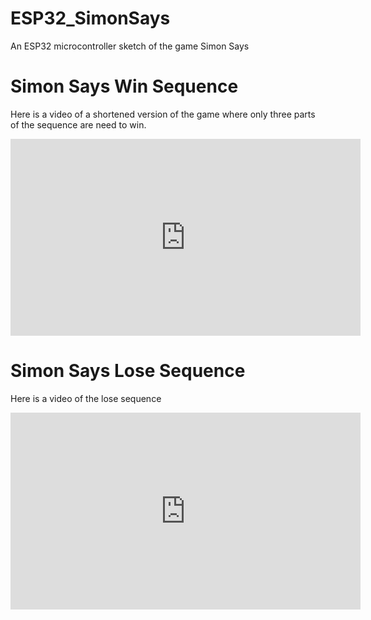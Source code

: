# ESP32_SimonSays
An ESP32 microcontroller sketch of the game Simon Says

# Simon Says Win Sequence
Here is a video of a shortened version of the game where only three parts of the sequence are need to win.
<iframe width="560" height="315" src="https://youtube.com/shorts/1L2TreAVWO0?feature=share" frameborder="0" allowfullscreen></iframe>

# Simon Says Lose Sequence
Here is a video of the lose sequence
<iframe width="560" height="315" src="https://youtube.com/shorts/PHovYpEphj0?feature=share" frameborder="0" allowfullscreen></iframe>
